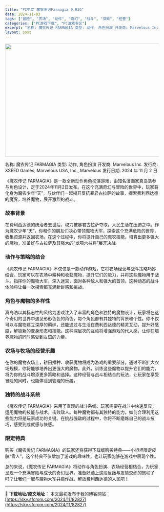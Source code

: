 ```yaml
---
title: "PC中文 魔农传记Farmagia 9.93G"
date: 2024-11-03
tags: ["冒险", "农场", "动作", "奇幻", "战斗", "探索", "经营"]
categories: ["PC游戏下载", "PC游戏专区"]
excerpt: "名称: 魔农传记 FARMAGIA 类型: 动作, 角色扮演 开发商: Marvelous Inc. 发行商: XSEED Games, Marvelous USA, Inc., Marvelous 发行日期: 2024 年 11 月 2 日 《魔农传记 FARMAGIA》是一款全新动作角色扮演游戏&hellip;"
layout: post
---
```


<img class="aligncenter size-full wp-image-82828" src="https://sky.sfcrom.com/wp-content/uploads/2024/11/2024110309060554.webp" alt="" width="660" height="370" />

名称: 魔农传记 FARMAGIA
类型: 动作, 角色扮演
开发商: Marvelous Inc.
发行商: XSEED Games, Marvelous USA, Inc., Marvelous
发行日期: 2024 年 11 月 2 日

《魔农传记 FARMAGIA》是一款全新动作角色扮演游戏，由知名漫画家真岛浩参与角色设计，定于2024年11月2日发布。在这个充满奇幻与冒险的世界中，玩家将化身为魔农少年“天”，与伙伴们一起揭开反抗暴君古拉萨的故事，探索费利西达德的魔界，培养魔物，展开激烈的战斗。
<h3>故事背景</h3>
在费利西达德的统治者去世后，权力被暴君古拉萨夺取，人民生活在压迫之中。作为魔农少年“天”，你和你的朋友们决心带领魔物大军，探索这个充满危险的世界，收集资源并返回农场。在这个过程中，你将提升自己的魔农技能，培育出更多强大的魔物，准备好与古拉萨及其强大的“龙颚六柱将”展开决战。
<h3>动作与策略的结合</h3>
《魔农传记 FARMAGIA》不仅仅是一款动作游戏，它将农场经营与战斗策略巧妙结合。玩家可以在农场中耕种和收获魔物，提升它们的能力，并将这些魔物用于战斗。指挥你的魔物大军，深入迷宫，面对各种敌人和强大的首领，这种动态的战斗体验将让每一次探索都充满新鲜感和挑战。
<h3>角色与魔物的多样性</h3>
真岛浩以其标志性的风格为游戏注入了丰富的角色和独特的魔物设计，玩家将在这个奇幻的世界中遇见形形色色的角色，每个角色都有其独特的背景和个性。你不仅可以与魔物建立深厚的羁绊，还能通过与生活在费利西达德的精灵互动，提升好感度，解锁新的变身形态和技能。这种深层次的互动将增强游戏的代入感，让你在培养魔物的同时感受到友谊的力量。
<h3>农场与牧场的经营乐趣</h3>
在你的魔物农场上，耕田播种、收获魔物将成为游戏的重要部分。通过不断扩大农场规模，你将能够培养出更强大的魔物。此外，训练这些魔物以提升它们的能力，将为你的战斗增添更多策略和选择。这种经营与战斗相结合的玩法，让玩家在享受冒险的同时，也能体验到管理的乐趣。
<h3>独特的战斗系统</h3>
《魔农传记 FARMAGIA》采用了直观的战斗系统，玩家需要在战斗中快速反应，运用魔物的技能与战术，击败敌人。每种魔物都有其独特的能力，如何合理利用这些能力将是玩家成功的关键。在挑战强敌的过程中，你将不断磨炼自己的战斗技巧，感受到成就感与快感。
<h3>限定特典</h3>
购买《魔农传记 FARMAGIA》的玩家还将获得下载版购买特典——小坦坦限定皮肤“雪人”。这个特典不仅增加了游戏的趣味性，也让玩家能够在游戏中展现个性。

总的来说，《魔农传记 FARMAGIA》将动作与角色扮演、农场经营相结合，为玩家呈现一个充满冒险与成长的奇幻世界。准备好踏上这段反叛与友情交织的旅程了吗？让我们一起与魔物大军并肩作战，解放费利西达德的人民吧！

---
📖 **下载地址/原文地址：** 本文最初发布于我的博客网站：[https://sky.sfcrom.com/2024/11/82827](https://sky.sfcrom.com/2024/11/82827)
